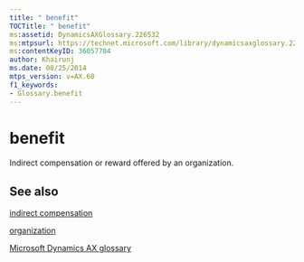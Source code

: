 ```yaml
---
title: " benefit"
TOCTitle: " benefit"
ms:assetid: DynamicsAXGlossary.226532
ms:mtpsurl: https://technet.microsoft.com/library/dynamicsaxglossary.226532(v=AX.60)
ms:contentKeyID: 36057704
author: Khairunj
ms.date: 08/25/2014
mtps_version: v=AX.60
f1_keywords:
- Glossary.benefit
---
```


# benefit

Indirect compensation or reward offered by an organization.

## See also

[indirect compensation](indirect-compensation.md)

[organization](organization.md)

[Microsoft Dynamics AX glossary](glossary/microsoft-dynamics-ax-glossary.md)

  


